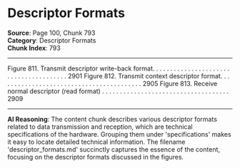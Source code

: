 # Descriptor Formats

**Source**: Page 100, Chunk 793  
**Category**: Descriptor Formats  
**Chunk Index**: 793

---

Figure 811. Transmit descriptor write-back format. . . . . . . . . . . . . . . . . . . . . . . . . . . . . . . . . . . . . . . 2901
Figure 812. Transmit context descriptor format. . . . . . . . . . . . . . . . . . . . . . . . . . . . . . . . . . . . . . . . . 2905
Figure 813. Receive normal descriptor (read format) . . . . . . . . . . . . . . . . . . . . . . . . . . . . . . . . . . . . 2909

---

**AI Reasoning**: The content chunk describes various descriptor formats related to data transmission and reception, which are technical specifications of the hardware. Grouping them under 'specifications' makes it easy to locate detailed technical information. The filename 'descriptor_formats.md' succinctly captures the essence of the content, focusing on the descriptor formats discussed in the figures.
